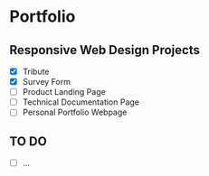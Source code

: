 Portfolio
=========

## Responsive Web Design Projects
  - [x] Tribute
  - [x] Survey Form
  - [ ] Product Landing Page
  - [ ] Technical Documentation Page
  - [ ] Personal Portfolio Webpage

## TO DO
- [ ] ...